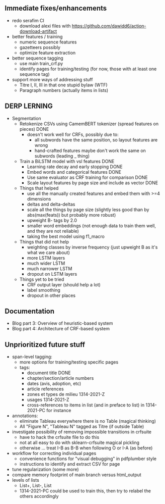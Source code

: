 Immediate fixes/enhancements
----------------------------

- redo serafim CI
  - download alexi files with https://github.com/dawidd6/action-download-artifact
- better features / training
  - numeric sequence features
  - gazetteers possibly
  - optimize feature extraction
- better sequence tagging
  - use main train_crf.py
  - identify pages for training/testing (for now, those with at least one sequence tag)
- support more ways of addressing stuff
  - Titre I, II, III in that one stupid bylaw (WTF)
  - Paragraph numbers (actually items in lists)
  
DERP LERNING
------------

- Segmentation
  - Retokenize CSVs using CamemBERT tokenizer (spread features on pieces) DONE
    - doesn't work well for CRFs, possibly due to:
      - all subwords have the same position, so layout features are wrong
      - hand-crafted features maybe don't work the same on subwords (leading _ thing)
  - Train a BiLSTM model with vsl features DONE
    - Learning rate decay and early stopping DONE
    - Embed words and categorical features DONE
    - Use same evaluator as CRF training for comparison DONE
    - Scale layout features by page size and include as vector DONE
  - Things that helped
    - use all the manually created features and embed them with >=4 dimensions
    - deltas and delta-deltas
    - scale all the things by page size (slightly less good than by
      abs(max(feats)) but probably more robust)
    - upweight B- tags by 2.0
    - smaller word embeddings (not enough data to train them well, and
      they are not reliable)
    - taking the best model using f1_macro
  - Things that did not help
    - weighting classes by inverse frequency (just upweight B as it's what we care about)
    - more LSTM layers
    - much wider LSTM
    - much narrower LSTM
    - dropout on LSTM layers
  - Things yet to be tried
    - CRF output layer (should help a lot)
    - label smoothing
    - dropout in other places
    
Documentation
-------------

- Blog part 3: Overview of heuristic-based system
- Blog part 4: Architecture of CRF-based system

Unprioritized future stuff
--------------------------

- span-level tagging:
  - more options for training/testing specific pages
  - tags:
    - document title DONE
    - chapter/section/article numbers
    - dates (avis, adoption, etc)
    - article references
    - zones et types de milieu 1314-2021-Z
    - usages 1314-2021-Z
    - cross-references to items in list (and in preface to list) in 1314-2021-PC for instance
- annotations:
  - eliminate Tableau everywhere there is no Table (magical thinking)
  - All "Figure N", "Tableau N" tagged as Titre (if outside Table)
- investigate possibility of removing impossible transitions in crfsuite
  - have to hack the crfsuite file to do this
  - not at all easy to do with sklearn-crfsuite magical pickling
  - otherwise ... treat I-B as B-B when following O or I-A (as before)
- workflow for correcting individual pages
  - convenience functions for "visual debugging" in pdfplumber style
  - instructions to identify and extract CSV for page
- tune regularization (some more)
- compare memory footprint of main branch versus html_output
- levels of lists
  - List+, List-, List
  - 1314-2021-PC could be used to train this, then try to relabel the others accordingly
